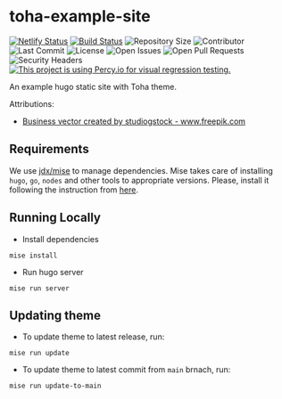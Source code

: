 # toha-example-site

[![Netlify Status](https://api.netlify.com/api/v1/badges/b1b93b02-f278-440b-ae1b-304e9f4c4ab5/deploy-status)](https://app.netlify.com/sites/toha/deploys) [![Build Status](https://img.shields.io/endpoint.svg?url=https%3A%2F%2Factions-badge.atrox.dev%2Fhugo-toha%2Fhugo-toha.github.io%2Fbadge%3Fref%3Dmain&style=flat)](https://actions-badge.atrox.dev/hugo-toha/hugo-toha.github.io/goto?ref=main) ![Repository Size](https://img.shields.io/github/repo-size/hugo-themes/toha-example-site) ![Contributor](https://img.shields.io/github/contributors/hugo-themes/toha-example-site) ![Last Commit](https://img.shields.io/github/last-commit/hugo-themes/toha-example-site) ![License](https://img.shields.io/github/license/hugo-themes/toha-example-site) ![Open Issues](https://img.shields.io/github/issues/hugo-themes/toha-example-site?color=important) ![Open Pull Requests](https://img.shields.io/github/issues-pr/hugo-themes/toha-example-site?color=yellowgreen) ![Security Headers](https://img.shields.io/security-headers?url=https%3A%2F%2Fhugo-themes.github.io/toha-example-site%2F) [![This project is using Percy.io for visual regression testing.](https://percy.io/static/images/percy-badge.svg)](https://percy.io/b7cb60ab/hugo-themes.github.io/toha-example-site)

An example hugo static site with Toha theme.

Attributions:

- <a href='https://www.freepik.com/vectors/business'>Business vector created by studiogstock - www.freepik.com</a>

## Requirements

We use [jdx/mise](https://github.com/jdx/mise) to manage dependencies. Mise takes care of installing `hugo`, `go`, `nodes` and other tools to appropriate versions. Please, install it following the instruction from [here](https://mise.jdx.dev/getting-started.html).

## Running Locally

- Install dependencies

```
mise install
```

- Run hugo server

```
mise run server
```

## Updating theme

- To update theme to latest release, run:

```
mise run update
```

- To update theme to latest commit from `main` brnach, run:

```
mise run update-to-main
```
